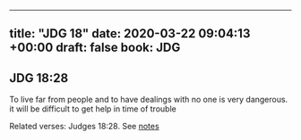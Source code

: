 
---
title: "JDG 18"
date: 2020-03-22 09:04:13 +00:00
draft: false
book: JDG
---

## JDG 18:28

To live far from people and to have dealings with no one is very dangerous. it will be difficult to get help in time of trouble

Related verses: Judges 18:28. See [notes](https://my.bible.com/notes/3390774791681859932)

